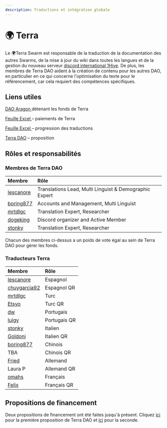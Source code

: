 ```yaml
---
description: Traductions et intégration globale
---
```


# 🌍 Terra

Le 🌍Terra Swarm est responsable de la traduction de la documentation des autres Swarms, de la mise à jour du wiki dans toutes les langues et de la gestion du nouveau serveur [discord international 1Hive](https://discord.gg/gM8Cy8mcPm). De plus, les membres de Terra DAO aident à la création de contenu pour les autres DAO, en particulier en ce qui concerne l'optimisation du texte pour le référencement, car cela requiert des compétences spécifiques.

## Liens utiles

[DAO Aragon ](https://aragon.1hive.org/#/terradao/0x339fa43b3001f4e17a530a5abf5cc744b54ee79b/)détenant les fonds de Terra

[Feuille Excel ](https://docs.google.com/spreadsheets/d/1LXZkwA3uxJoi5jw_O0pzMBlO1af91Sn2_ESl-9tv7nU/edit?usp=sharing)– paiements de Terra

[Feuille Excel ](https://docs.google.com/spreadsheets/d/1GBnIRy5IBD99sLtW_dCaBJbjDbxDDqMDkbURy7fuCrM/edit?usp=sharing)– progression des traductions

[Terra DAO](https://docs.google.com/document/d/1SC1FOmX3PA3A-Z8D9OEAalXKBFQJeWYAJHrVo310TyU/edit#heading=h.3sdj4z5mrep9) – proposition

## Rôles et responsabilités

### Membres de Terra DAO 

| Membre | Rôle |
| :--- | :--- |
| [lescanore](https://forum.1hive.org/u/Escanor/summary) | Translations Lead, Multi Linguist & Demographic Expert |
| [boring877](https://forum.1hive.org/u/boring877/summary) | Accounts and Management, Multi Linguist |
| [mrtdlgc](https://forum.1hive.org/u/mrtdlgc/summary) | Translation Expert, Researcher |
| [dogeking](https://forum.1hive.org/u/dogeking/summary) | Discord organizer and Active Member |
| [stonky](https://forum.1hive.org/u/stonky/summary) | Translation Expert, Researcher |

Chacun des membres ci-dessus a un poids de vote égal au sein de Terra DAO pour gérer les fonds.

### Traducteurs Terra 

| Membre | Rôle |
| :--- | :--- |
| [lescanore](https://forum.1hive.org/u/escanor/summary) | Espagnol |
| [chuygarcia92](https://forum.1hive.org/u/chuygarcia92/summary) | Espagnol QR |
| [mrtdlgc](https://forum.1hive.org/u/mrtdlgc/summary) | Turc |
| [Etsyo](https://forum.1hive.org/u/etsyo/summary) | Turc QR |
| [dw](https://forum.1hive.org/u/farmerd/summary) | Portugais |
| [luigy](https://forum.1hive.org/u/luigy/summary) | Portugais QR |
| [stonky](https://forum.1hive.org/u/stonky/summary) | Italien |
| [Goldoni](https://forum.1hive.org/u/goldoni/summary) | Italien QR |
| [boring877](https://forum.1hive.org/u/boring877/summary) | Chinois  |
| TBA | Chinois QR |
| [Fried](https://forum.1hive.org/u/friedrengi/summary) | Allemand |
| Laura P | Allemand QR |
| [omahs](https://forum.1hive.org/u/omahs/summary) | Français |
| [Felix](https://forum.1hive.org/u/felix/summary) | Français QR |

## Propositions de financement

Deux propositions de financement ont été faites jusqu'à présent. Cliquez [ici](https://forum.1hive.org/t/terra-dao-proposal/1912) pour la première proposition de Terra DAO et [ici](https://forum.1hive.org/t/terra-dao-2nd-proposal/3032) pour la seconde.

